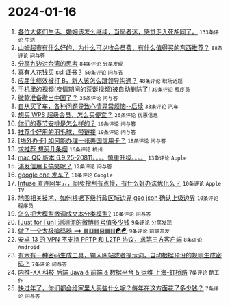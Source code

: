# 2024-01-16

1. [各位大佬们生活、婚姻该怎么继续，当局者迷，感觉走入死胡同了。](https://www.v2ex.com/t/1008973) `133条评论` `生活`
1. [山姆超市有什么好的，为什么可以收会员费，有什么值得买的东西推荐？](https://www.v2ex.com/t/1008952) `88条评论` `问与答`
1. [分享九边对台湾的思考](https://www.v2ex.com/t/1008947) `84条评论` `分享发现`
1. [真有人花钱买 ssl 证书？](https://www.v2ex.com/t/1008942) `50条评论` `问与答`
1. [应届生绩效被打 B，新人该怎么跟领导沟通？](https://www.v2ex.com/t/1008970) `48条评论` `职场话题`
1. [手机里的视频(疫情期间的荒诞视频)被自动删除了!](https://www.v2ex.com/t/1008998) `39条评论` `程序员`
1. [微软准备撤出中国了？](https://www.v2ex.com/t/1008962) `35条评论` `问与答`
1. [自从买了车，各种问题导致心情异常烦恼--后续](https://www.v2ex.com/t/1008934) `33条评论` `汽车`
1. [想买 WPS 超级会员，怎么买便宜？](https://www.v2ex.com/t/1008938) `26条评论` `优惠信息`
1. [你们的春节安排是怎么样的？](https://www.v2ex.com/t/1008943) `19条评论` `问与答`
1. [推荐个好用的羽毛球，带链接](https://www.v2ex.com/t/1008939) `19条评论` `问与答`
1. [[境外办卡] 如何能办理一张美国信用卡？](https://www.v2ex.com/t/1008946) `18条评论` `问与答`
1. [求推荐 想买几条烟](https://www.v2ex.com/t/1008944) `16条评论` `杭州`
1. [mac QQ 版本 6.9.25-20811。。。。慎重升级。。。。](https://www.v2ex.com/t/1008964) `13条评论` `Apple`
1. [浦发信用卡搞笑呢？](https://www.v2ex.com/t/1009007) `12条评论` `问与答`
1. [google one 发车了](https://www.v2ex.com/t/1008955) `11条评论` `Google`
1. [Infuse 直连阿里云，同步搜刮有点慢，有什么好办法优化么？](https://www.v2ex.com/t/1008972) `10条评论` `Apple TV`
1. [地图相关技术，如何根据下级行政区域边界 geo json 确认上级边界](https://www.v2ex.com/t/1008968) `10条评论` `程序员`
1. [怎么把大模型微调成文本分类模型?](https://www.v2ex.com/t/1008965) `10条评论` `问与答`
1. [[Just for Fun] 测测你的微博账号值多少钱](https://www.v2ex.com/t/1008991) `9条评论` `分享发现`
1. [做了一个太极编码器 ==> ䷾䷨䷲䷕䷛䷁☯☯](https://www.v2ex.com/t/1008983) `9条评论` `前端开发`
1. [安卓 13 的 VPN 不支持 PPTP 和 L2TP 协议，求第三方客户端](https://www.v2ex.com/t/1008974) `8条评论` `Android`
1. [有木有一种密码生成工具，输入网站或者提示词，自动根据预设的规则生成密码？](https://www.v2ex.com/t/1009005) `7条评论` `问与答`
1. [内推-XX 科技 后端 Java & 前端 & 数据平台 & 运维 上海-虹桥路](https://www.v2ex.com/t/1008967) `7条评论` `酷工作`
1. [快过年了，你们都会给家里人买些什么呢？每年在这方面花了多少钱？](https://www.v2ex.com/t/1008966) `7条评论` `问与答`
